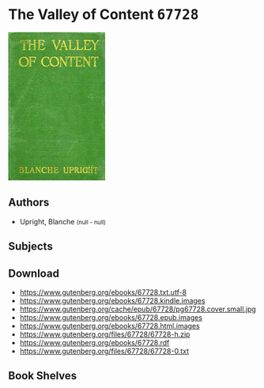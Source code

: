 # The Valley of Content <kbd>67728</kbd>

![](./cover.medium.jpg "")

## Authors


 - Upright, Blanche <small>(null - null)</small>

## Subjects



## Download


 - https://www.gutenberg.org/ebooks/67728.txt.utf-8
 - https://www.gutenberg.org/ebooks/67728.kindle.images
 - https://www.gutenberg.org/cache/epub/67728/pg67728.cover.small.jpg
 - https://www.gutenberg.org/ebooks/67728.epub.images
 - https://www.gutenberg.org/ebooks/67728.html.images
 - https://www.gutenberg.org/files/67728/67728-h.zip
 - https://www.gutenberg.org/ebooks/67728.rdf
 - https://www.gutenberg.org/files/67728/67728-0.txt

## Book Shelves


